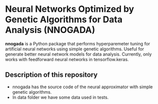 # Neural Networks Optimized by Genetic Algorithms for Data Analysis (NNOGADA) 

**nnogada** is a Python package that performs hyperparemeter tuning for artificial neural networks using simple genetic algorithms. Useful for generate better neural network models for data analysis. Currently, only works with feedforward neural networks in tensorflow.keras.


## Description of this repository

- nnogada has the source code of the neural approximator with simple genetic algorithms.
- In data folder we have some data used in tests. 


